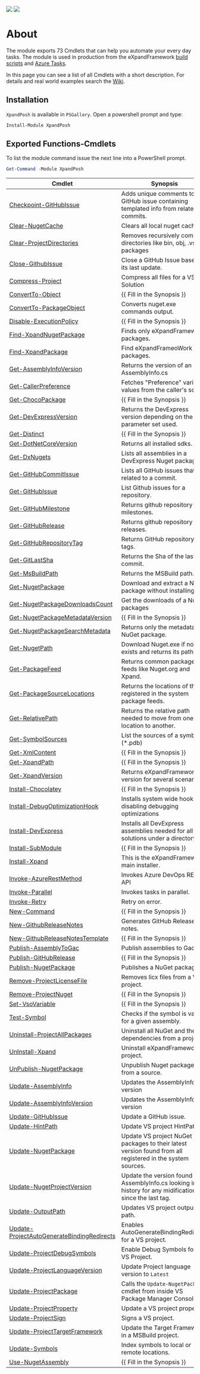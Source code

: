 [![](https://img.shields.io/powershellgallery/v/XpandPosh.svg?style=flat)](https://www.powershellgallery.com/packages/XpandPosh) [![](https://img.shields.io/powershellgallery/dt/XpandPosh.svg?style=flat)](https://www.powershellgallery.com/packages/XpandPosh)
# About
The module exports 73 Cmdlets that can help you automate your every day tasks. The module is used in production from the eXpandFramework [build scripts](https://github.com/eXpandFramework/eXpand/blob/master/Support/Build/Build.ps1) and [Azure Tasks](https://github.com/eXpandFramework/Azure-Tasks).

In this page you can see a list of all Cmdlets with a short description. For details and real world examples search the [Wiki](https://github.com/eXpandFramework/XpandPosh/wiki).
## Installation
`XpandPosh` is available in `PSGallery`. Open a powershell prompt and type:
```ps1
Install-Module XpandPosh
```
## Exported Functions-Cmdlets
To list the module command issue the next line into a PowerShell prompt.
```ps1
Get-Command -Module XpandPosh
```
|Cmdlet|Synopsis|
|---|---|
|[Checkpoint-GitHubIssue](https://github.com/eXpandFramework/XpandPosh/wiki\Checkpoint-GitHubIssue)|Adds unique comments to a GitHub issue containing templated info from related commits.|
|[Clear-NugetCache](https://github.com/eXpandFramework/XpandPosh/wiki\Clear-NugetCache)|Clears all local nuget caches.|
|[Clear-ProjectDirectories](https://github.com/eXpandFramework/XpandPosh/wiki\Clear-ProjectDirectories)|Removes recursively common directories like bin, obj, .vs, packages|
|[Close-GithubIssue](https://github.com/eXpandFramework/XpandPosh/wiki\Close-GithubIssue)|Close a GitHub Issue based on its last update.|
|[Compress-Project](https://github.com/eXpandFramework/XpandPosh/wiki\Compress-Project)|Compress all files for a VS Solution|
|[ConvertTo-Object](https://github.com/eXpandFramework/XpandPosh/wiki\ConvertTo-Object)|{{ Fill in the Synopsis }}|
|[ConvertTo-PackageObject](https://github.com/eXpandFramework/XpandPosh/wiki\ConvertTo-PackageObject)|Converts nuget.exe commands output.|
|[Disable-ExecutionPolicy](https://github.com/eXpandFramework/XpandPosh/wiki\Disable-ExecutionPolicy)|{{ Fill in the Synopsis }}|
|[Find-XpandNugetPackage](https://github.com/eXpandFramework/XpandPosh/wiki\Find-XpandNugetPackage)|Finds only eXpandFramework packages.|
|[Find-XpandPackage](https://github.com/eXpandFramework/XpandPosh/wiki\Find-XpandPackage)|Find eXpandFrameoWork only packages.|
|[Get-AssemblyInfoVersion](https://github.com/eXpandFramework/XpandPosh/wiki\Get-AssemblyInfoVersion)|Returns the version of an AssemblyInfo.cs|
|[Get-CallerPreference](https://github.com/eXpandFramework/XpandPosh/wiki\Get-CallerPreference)|Fetches "Preference" variable values from the caller's scope.|
|[Get-ChocoPackage](https://github.com/eXpandFramework/XpandPosh/wiki\Get-ChocoPackage)|{{ Fill in the Synopsis }}|
|[Get-DevExpressVersion](https://github.com/eXpandFramework/XpandPosh/wiki\Get-DevExpressVersion)|Returns the DevExpress version depending on the parameter set used.|
|[Get-Distinct](https://github.com/eXpandFramework/XpandPosh/wiki\Get-Distinct)|{{ Fill in the Synopsis }}|
|[Get-DotNetCoreVersion](https://github.com/eXpandFramework/XpandPosh/wiki\Get-DotNetCoreVersion)|Returns all installed sdks.|
|[Get-DxNugets](https://github.com/eXpandFramework/XpandPosh/wiki\Get-DxNugets)|Lists all assemblies in a DevExpress Nuget package.|
|[Get-GitHubCommitIssue](https://github.com/eXpandFramework/XpandPosh/wiki\Get-GitHubCommitIssue)|Lists all GitHub issues that related to a commit.|
|[Get-GitHubIssue](https://github.com/eXpandFramework/XpandPosh/wiki\Get-GitHubIssue)|List Github issues for a repository.|
|[Get-GitHubMilestone](https://github.com/eXpandFramework/XpandPosh/wiki\Get-GitHubMilestone)|Returns github repository milestones.|
|[Get-GitHubRelease](https://github.com/eXpandFramework/XpandPosh/wiki\Get-GitHubRelease)|Returns github repository releases.|
|[Get-GitHubRepositoryTag](https://github.com/eXpandFramework/XpandPosh/wiki\Get-GitHubRepositoryTag)|Returns GitHub repository tags.|
|[Get-GitLastSha](https://github.com/eXpandFramework/XpandPosh/wiki\Get-GitLastSha)|Returns the Sha of the last git commit.|
|[Get-MsBuildPath](https://github.com/eXpandFramework/XpandPosh/wiki\Get-MsBuildPath)|Returns the MSBuild path.|
|[Get-NugetPackage](https://github.com/eXpandFramework/XpandPosh/wiki\Get-NugetPackage)|Download and extract a NuGet package without installing it.|
|[Get-NugetPackageDownloadsCount](https://github.com/eXpandFramework/XpandPosh/wiki\Get-NugetPackageDownloadsCount)|Get the downloads of a NuGet packages|
|[Get-NugetPackageMetadataVersion](https://github.com/eXpandFramework/XpandPosh/wiki\Get-NugetPackageMetadataVersion)|{{ Fill in the Synopsis }}|
|[Get-NugetPackageSearchMetadata](https://github.com/eXpandFramework/XpandPosh/wiki\Get-NugetPackageSearchMetadata)|Returns only the metadata of a NuGet package.|
|[Get-NugetPath](https://github.com/eXpandFramework/XpandPosh/wiki\Get-NugetPath)|Download Nuget.exe if not exists and returns its path.|
|[Get-PackageFeed](https://github.com/eXpandFramework/XpandPosh/wiki\Get-PackageFeed)|Returns common package feeds like Nuget.org and Xpand.|
|[Get-PackageSourceLocations](https://github.com/eXpandFramework/XpandPosh/wiki\Get-PackageSourceLocations)|Returns the locations of the registered in the system package feeds.|
|[Get-RelativePath](https://github.com/eXpandFramework/XpandPosh/wiki\Get-RelativePath)|Returns the relative path needed to move from one location to another.|
|[Get-SymbolSources](https://github.com/eXpandFramework/XpandPosh/wiki\Get-SymbolSources)|List the sources of a symbol (*.pdb)|
|[Get-XmlContent](https://github.com/eXpandFramework/XpandPosh/wiki\Get-XmlContent)|{{ Fill in the Synopsis }}|
|[Get-XpandPath](https://github.com/eXpandFramework/XpandPosh/wiki\Get-XpandPath)|{{ Fill in the Synopsis }}|
|[Get-XpandVersion](https://github.com/eXpandFramework/XpandPosh/wiki\Get-XpandVersion)|Returns eXpandFramework version for several scenarios.|
|[Install-Chocolatey](https://github.com/eXpandFramework/XpandPosh/wiki\Install-Chocolatey)|{{ Fill in the Synopsis }}|
|[Install-DebugOptimizationHook](https://github.com/eXpandFramework/XpandPosh/wiki\Install-DebugOptimizationHook)|Installs system wide hook for disabling debugging optimizations|
|[Install-DevExpress](https://github.com/eXpandFramework/XpandPosh/wiki\Install-DevExpress)|Installs all DevExpress assemblies needed for all solutions under a directory.|
|[Install-SubModule](https://github.com/eXpandFramework/XpandPosh/wiki\Install-SubModule)|{{ Fill in the Synopsis }}|
|[Install-Xpand](https://github.com/eXpandFramework/XpandPosh/wiki\Install-Xpand)|This is the eXpandFramework main installer.|
|[Invoke-AzureRestMethod](https://github.com/eXpandFramework/XpandPosh/wiki\Invoke-AzureRestMethod)|Invokes Azure DevOps REST API|
|[Invoke-Parallel](https://github.com/eXpandFramework/XpandPosh/wiki\Invoke-Parallel)|Invokes tasks in parallel.|
|[Invoke-Retry](https://github.com/eXpandFramework/XpandPosh/wiki\Invoke-Retry)|Retry on error.|
|[New-Command](https://github.com/eXpandFramework/XpandPosh/wiki\New-Command)|{{ Fill in the Synopsis }}|
|[New-GithubReleaseNotes](https://github.com/eXpandFramework/XpandPosh/wiki\New-GithubReleaseNotes)|Generates GitHub Release notes.|
|[New-GithubReleaseNotesTemplate](https://github.com/eXpandFramework/XpandPosh/wiki\New-GithubReleaseNotesTemplate)|{{ Fill in the Synopsis }}|
|[Publish-AssemblyToGac](https://github.com/eXpandFramework/XpandPosh/wiki\Publish-AssemblyToGac)|Publish assemblies to Gac.|
|[Publish-GitHubRelease](https://github.com/eXpandFramework/XpandPosh/wiki\Publish-GitHubRelease)|{{ Fill in the Synopsis }}|
|[Publish-NugetPackage](https://github.com/eXpandFramework/XpandPosh/wiki\Publish-NugetPackage)|Publishes a NuGet package.|
|[Remove-ProjectLicenseFile](https://github.com/eXpandFramework/XpandPosh/wiki\Remove-ProjectLicenseFile)|Removes licx files from a VS project.|
|[Remove-ProjectNuget](https://github.com/eXpandFramework/XpandPosh/wiki\Remove-ProjectNuget)|{{ Fill in the Synopsis }}|
|[Set-VsoVariable](https://github.com/eXpandFramework/XpandPosh/wiki\Set-VsoVariable)|{{ Fill in the Synopsis }}|
|[Test-Symbol](https://github.com/eXpandFramework/XpandPosh/wiki\Test-Symbol)|Checks if the symbol is valid for a given assembly.|
|[Uninstall-ProjectAllPackages](https://github.com/eXpandFramework/XpandPosh/wiki\Uninstall-ProjectAllPackages)|Uninstall all NuGet and their dependencies from a project.|
|[UnInstall-Xpand](https://github.com/eXpandFramework/XpandPosh/wiki\UnInstall-Xpand)|Uninstall eXpandFramework project.|
|[UnPublish-NugetPackage](https://github.com/eXpandFramework/XpandPosh/wiki\UnPublish-NugetPackage)|Unpublish Nuget packages from a source.|
|[Update-AssemblyInfo](https://github.com/eXpandFramework/XpandPosh/wiki\Update-AssemblyInfo)|Updates the AssemblyInfo.cs version|
|[Update-AssemblyInfoVersion](https://github.com/eXpandFramework/XpandPosh/wiki\Update-AssemblyInfoVersion)|Updates the AssemblyInfo.cs version|
|[Update-GitHubIssue](https://github.com/eXpandFramework/XpandPosh/wiki\Update-GitHubIssue)|Update a GitHub issue.|
|[Update-HintPath](https://github.com/eXpandFramework/XpandPosh/wiki\Update-HintPath)|Update VS project HintPath.|
|[Update-NugetPackage](https://github.com/eXpandFramework/XpandPosh/wiki\Update-NugetPackage)|Update VS project NuGet packages to their latest version found from all registered in the system sources.|
|[Update-NugetProjectVersion](https://github.com/eXpandFramework/XpandPosh/wiki\Update-NugetProjectVersion)|Update the version found in AssemblyInfo.cs looking in Git history for any midification since the last tag.|
|[Update-OutputPath](https://github.com/eXpandFramework/XpandPosh/wiki\Update-OutputPath)|Updates VS project output path.|
|[Update-ProjectAutoGenerateBindingRedirects](https://github.com/eXpandFramework/XpandPosh/wiki\Update-ProjectAutoGenerateBindingRedirects)|Enables AutoGenerateBindingRedirects for a VS project.|
|[Update-ProjectDebugSymbols](https://github.com/eXpandFramework/XpandPosh/wiki\Update-ProjectDebugSymbols)|Enable Debug Symbols for a VS Project.|
|[Update-ProjectLanguageVersion](https://github.com/eXpandFramework/XpandPosh/wiki\Update-ProjectLanguageVersion)|Update Project language version to `Latest`|
|[Update-ProjectPackage](https://github.com/eXpandFramework/XpandPosh/wiki\Update-ProjectPackage)|Calls the `Update-NugetPackage` cmdlet from inside VS Package Manager Console|
|[Update-ProjectProperty](https://github.com/eXpandFramework/XpandPosh/wiki\Update-ProjectProperty)|Update a VS project property.|
|[Update-ProjectSign](https://github.com/eXpandFramework/XpandPosh/wiki\Update-ProjectSign)|Signs a VS project.|
|[Update-ProjectTargetFramework](https://github.com/eXpandFramework/XpandPosh/wiki\Update-ProjectTargetFramework)|Update the Target Framework in a MSBuild project.|
|[Update-Symbols](https://github.com/eXpandFramework/XpandPosh/wiki\Update-Symbols)|Index symbols to local or remote locations.|
|[Use-NugetAssembly](https://github.com/eXpandFramework/XpandPosh/wiki\Use-NugetAssembly)|{{ Fill in the Synopsis }}|
 
